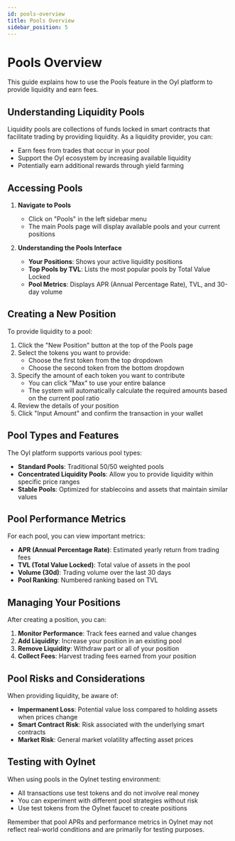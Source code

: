 ```yaml
---
id: pools-overview
title: Pools Overview
sidebar_position: 5
---
```


# Pools Overview

This guide explains how to use the Pools feature in the Oyl platform to provide liquidity and earn fees.

## Understanding Liquidity Pools

Liquidity pools are collections of funds locked in smart contracts that facilitate trading by providing liquidity. As a liquidity provider, you can:

- Earn fees from trades that occur in your pool
- Support the Oyl ecosystem by increasing available liquidity
- Potentially earn additional rewards through yield farming

## Accessing Pools

1. **Navigate to Pools**
   - Click on "Pools" in the left sidebar menu
   - The main Pools page will display available pools and your current positions

2. **Understanding the Pools Interface**
   - **Your Positions**: Shows your active liquidity positions
   - **Top Pools by TVL**: Lists the most popular pools by Total Value Locked
   - **Pool Metrics**: Displays APR (Annual Percentage Rate), TVL, and 30-day volume

## Creating a New Position

To provide liquidity to a pool:

1. Click the "New Position" button at the top of the Pools page
2. Select the tokens you want to provide:
   - Choose the first token from the top dropdown
   - Choose the second token from the bottom dropdown
3. Specify the amount of each token you want to contribute
   - You can click "Max" to use your entire balance
   - The system will automatically calculate the required amounts based on the current pool ratio
4. Review the details of your position
5. Click "Input Amount" and confirm the transaction in your wallet

## Pool Types and Features

The Oyl platform supports various pool types:

- **Standard Pools**: Traditional 50/50 weighted pools
- **Concentrated Liquidity Pools**: Allow you to provide liquidity within specific price ranges
- **Stable Pools**: Optimized for stablecoins and assets that maintain similar values

## Pool Performance Metrics

For each pool, you can view important metrics:

- **APR (Annual Percentage Rate)**: Estimated yearly return from trading fees
- **TVL (Total Value Locked)**: Total value of assets in the pool
- **Volume (30d)**: Trading volume over the last 30 days
- **Pool Ranking**: Numbered ranking based on TVL

## Managing Your Positions

After creating a position, you can:

1. **Monitor Performance**: Track fees earned and value changes
2. **Add Liquidity**: Increase your position in an existing pool
3. **Remove Liquidity**: Withdraw part or all of your position
4. **Collect Fees**: Harvest trading fees earned from your position

## Pool Risks and Considerations

When providing liquidity, be aware of:

- **Impermanent Loss**: Potential value loss compared to holding assets when prices change
- **Smart Contract Risk**: Risk associated with the underlying smart contracts
- **Market Risk**: General market volatility affecting asset prices

## Testing with Oylnet

When using pools in the Oylnet testing environment:

- All transactions use test tokens and do not involve real money
- You can experiment with different pool strategies without risk
- Use test tokens from the Oylnet faucet to create positions

Remember that pool APRs and performance metrics in Oylnet may not reflect real-world conditions and are primarily for testing purposes.

